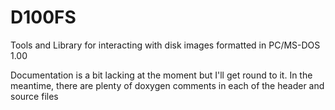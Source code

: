 # D100FS

Tools and Library for interacting with disk images formatted in PC/MS-DOS 1.00

Documentation is a bit lacking at the moment but I'll get round to it. In the meantime, there
are plenty of doxygen comments in each of the header and source files

